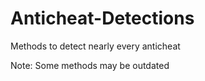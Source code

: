 # Anticheat-Detections
Methods to detect nearly every anticheat

Note: Some methods may be outdated
